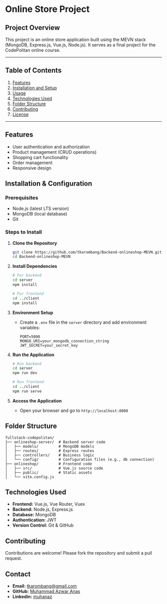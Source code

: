 # Online Store Project

## Project Overview

This project is an online store application built using the MEVN stack (MongoDB, Express.js, Vue.js, Node.js). It serves as a final project for the CodePolitan online course.

---

## Table of Contents

1. [Features](#features)
2. [Installation and Setup](#installation-and-setup)
3. [Usage](#usage)
4. [Technologies Used](#technologies-used)
5. [Folder Structure](#folder-structure)
6. [Contributing](#contributing)
7. [License](#license)

---

## Features

- User authentication and authorization
- Product management (CRUD operations)
- Shopping cart functionality
- Order management
- Responsive design

## Installation & Configuration

### Prerequisites

- Node.js (latest LTS version)
- MongoDB (local database)
- Git

### Steps to Install

1. **Clone the Repository**
   ```bash
   git clone https://github.com/tkarombang/Backend-onlineshop-MEVN.git
   cd Backend-onlineshop-MEVN
   ```
2. **Install Dependencies**

   ```bash
   # For backend
   cd server
   npm install

   # For frontend
   cd ../client
   npm install
   ```

3. **Environment Setup**

   - Create a `.env` file in the `server` directory and add environment variables:
     ```env
     PORT=5000
     MONGO_URI=your_mongodb_connection_string
     JWT_SECRET=your_secret_key
     ```

4. **Run the Application**

   ```bash
   # Run backend
   cd server
   npm run dev

   # Run frontend
   cd ../client
   npm run serve
   ```

5. **Access the Application**
   - Open your browser and go to `http://localhost:8080`

## Folder Structure

```
fullstack-codepolitan/
├── onlineshop-server/  # Backend server code
│   ├── models/         # MongoDB models
│   ├── routes/         # Express routes
│   ├── controllers/    # Business logic
│   └── config/         # Configuration files (e.g., db connection)
├── onlineshop/         # Frontend code
│   ├── src/            # Vue.js source code
│   ├── public/         # Static assets
│   └── vite.config.js
```

## Technologies Used

- **Frontend:** Vue.js, Vue Router, Vuex
- **Backend:** Node.js, Express.js
- **Database:** MongoDB
- **Authentication:** JWT
- **Version Control:** Git & GitHub

## Contributing

Contributions are welcome! Please fork the repository and submit a pull request.

## Contact

- **Email:** tkarombang@gmail.com
- **GitHub:** [Muhammad Azwar Anas](https://github.com/tkarombang)
- **Linkedin:** [muhanaz](https://linkedin.com/in/muhanaz)
